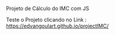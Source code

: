 Projeto de Cálculo do IMC com JS

Teste o Projeto clicando no Link : </br> 
https://edvangoulart.github.io/projectIMC/




